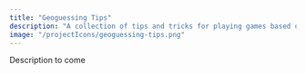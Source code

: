 ```yaml
---
title: "Geoguessing Tips"
description: "A collection of tips and tricks for playing games based on Google Street View, such as GeoGuessr"
image: "/projectIcons/geoguessing-tips.png"
---
```


Description to come